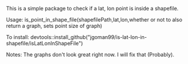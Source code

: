 This is a simple package to check if a lat, lon point is inside a shapefile.

Usage:
is_point_in_shape_file(shapefilePath,lat,lon,whether or not to also return a graph, sets point size of graph)

To install:
devtools::install_github("jgoman99/is-lat-lon-in-shapefile/isLatLonInShapeFile")

Notes:
The graphs don't look great right now. I will fix that (Probably).